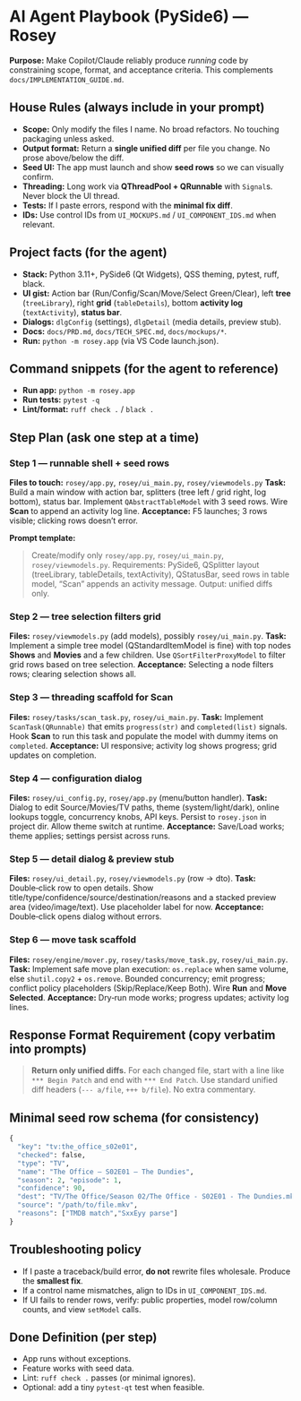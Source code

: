 
# AI Agent Playbook (PySide6) — Rosey
**Purpose:** Make Copilot/Claude reliably produce *running* code by constraining scope, format, and acceptance criteria. This complements `docs/IMPLEMENTATION_GUIDE.md`.

## House Rules (always include in your prompt)
- **Scope:** Only modify the files I name. No broad refactors. No touching packaging unless asked.
- **Output format:** Return a **single unified diff** per file you change. No prose above/below the diff.
- **Seed UI:** The app must launch and show **seed rows** so we can visually confirm.
- **Threading:** Long work via **QThreadPool + QRunnable** with `Signal`s. Never block the UI thread.
- **Tests:** If I paste errors, respond with the **minimal fix diff**.
- **IDs:** Use control IDs from `UI_MOCKUPS.md` / `UI_COMPONENT_IDS.md` when relevant.

## Project facts (for the agent)
- **Stack:** Python 3.11+, PySide6 (Qt Widgets), QSS theming, pytest, ruff, black.
- **UI gist:** Action bar (Run/Config/Scan/Move/Select Green/Clear), left **tree** (`treeLibrary`), right **grid** (`tableDetails`), bottom **activity log** (`textActivity`), **status bar**.
- **Dialogs:** `dlgConfig` (settings), `dlgDetail` (media details, preview stub).
- **Docs:** `docs/PRD.md`, `docs/TECH_SPEC.md`, `docs/mockups/*`.
- **Run:** `python -m rosey.app` (via VS Code launch.json).

## Command snippets (for the agent to reference)
- **Run app:** `python -m rosey.app`
- **Run tests:** `pytest -q`
- **Lint/format:** `ruff check .` / `black .`

## Step Plan (ask one step at a time)
### Step 1 — runnable shell + seed rows
**Files to touch:** `rosey/app.py`, `rosey/ui_main.py`, `rosey/viewmodels.py`
**Task:** Build a main window with action bar, splitters (tree left / grid right, log bottom), status bar. Implement `QAbstractTableModel` with 3 seed rows. Wire **Scan** to append an activity log line.
**Acceptance:** F5 launches; 3 rows visible; clicking rows doesn’t error.

**Prompt template:**
> Create/modify only `rosey/app.py`, `rosey/ui_main.py`, `rosey/viewmodels.py`.
> Requirements: PySide6, QSplitter layout (treeLibrary, tableDetails, textActivity), QStatusBar, seed rows in table model, “Scan” appends an activity message.
> Output: unified diffs only.

### Step 2 — tree selection filters grid
**Files:** `rosey/viewmodels.py` (add models), possibly `rosey/ui_main.py`.
**Task:** Implement a simple tree model (QStandardItemModel is fine) with top nodes **Shows** and **Movies** and a few children. Use `QSortFilterProxyModel` to filter grid rows based on tree selection.
**Acceptance:** Selecting a node filters rows; clearing selection shows all.

### Step 3 — threading scaffold for Scan
**Files:** `rosey/tasks/scan_task.py`, `rosey/ui_main.py`.
**Task:** Implement `ScanTask(QRunnable)` that emits `progress(str)` and `completed(list)` signals. Hook **Scan** to run this task and populate the model with dummy items on `completed`.
**Acceptance:** UI responsive; activity log shows progress; grid updates on completion.

### Step 4 — configuration dialog
**Files:** `rosey/ui_config.py`, `rosey/app.py` (menu/button handler).
**Task:** Dialog to edit Source/Movies/TV paths, theme (system/light/dark), online lookups toggle, concurrency knobs, API keys. Persist to `rosey.json` in project dir. Allow theme switch at runtime.
**Acceptance:** Save/Load works; theme applies; settings persist across runs.

### Step 5 — detail dialog & preview stub
**Files:** `rosey/ui_detail.py`, `rosey/viewmodels.py` (row → dto).
**Task:** Double‑click row to open details. Show title/type/confidence/source/destination/reasons and a stacked preview area (video/image/text). Use placeholder label for now.
**Acceptance:** Double‑click opens dialog without errors.

### Step 6 — move task scaffold
**Files:** `rosey/engine/mover.py`, `rosey/tasks/move_task.py`, `rosey/ui_main.py`.
**Task:** Implement safe move plan execution: `os.replace` when same volume, else `shutil.copy2` + `os.remove`. Bounded concurrency; emit progress; conflict policy placeholders (Skip/Replace/Keep Both). Wire **Run** and **Move Selected**.
**Acceptance:** Dry‑run mode works; progress updates; activity log lines.

## Response Format Requirement (copy verbatim into prompts)
> **Return only unified diffs.** For each changed file, start with a line like `*** Begin Patch` and end with `*** End Patch`. Use standard unified diff headers (`--- a/file`, `+++ b/file`). No extra commentary.

## Minimal seed row schema (for consistency)
```python
{
  "key": "tv:the_office_s02e01",
  "checked": false,
  "type": "TV",
  "name": "The Office — S02E01 — The Dundies",
  "season": 2, "episode": 1,
  "confidence": 90,
  "dest": "TV/The Office/Season 02/The Office - S02E01 - The Dundies.mkv",
  "source": "/path/to/file.mkv",
  "reasons": ["TMDB match","SxxEyy parse"]
}
```

## Troubleshooting policy
- If I paste a traceback/build error, **do not** rewrite files wholesale. Produce the **smallest fix**.
- If a control name mismatches, align to IDs in `UI_COMPONENT_IDS.md`.
- If UI fails to render rows, verify: public properties, model row/column counts, and view `setModel` calls.

## Done Definition (per step)
- App runs without exceptions.
- Feature works with seed data.
- Lint: `ruff check .` passes (or minimal ignores).
- Optional: add a tiny `pytest-qt` test when feasible.

